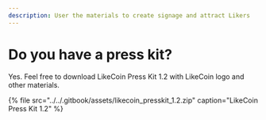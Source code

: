 ```yaml
---
description: User the materials to create signage and attract Likers
---
```


# Do you have a press kit?

Yes. Feel free to download LikeCoin Press Kit 1.2 with LikeCoin logo and other materials.

{% file src="../../.gitbook/assets/likecoin\_presskit\_1.2.zip" caption="LikeCoin Press Kit 1.2" %}

